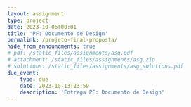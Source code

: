 ```yaml
---
layout: assignment
type: project
date: 2023-10-06T00:01
title: 'PF: Documento de Design'
permalink: /projeto-final-proposta/
hide_from_announcments: true
# pdf: /static_files/assignments/asg.pdf
# attachment: /static_files/assignments/asg.zip
# solutions: /static_files/assignments/asg_solutions.pdf
due_event: 
    type: due
    date: 2023-10-13T23:59
    description: 'Entrega PF: Documento de Design'
---
```


